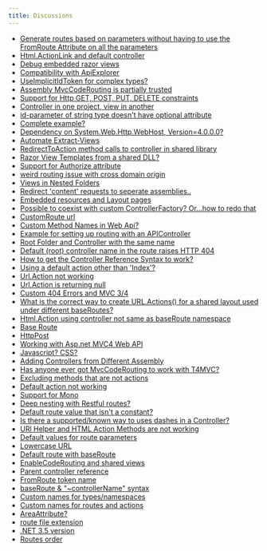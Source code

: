 ```yaml
---
title: Discussions
---
```

<ul>
   <li><a href="663026.html">Generate routes based on parameters without having to use the FromRoute Attribute
         on all the parameters</a></li>
   <li><a href="649190.html">Html.ActionLink and default controller</a></li>
   <li><a href="639959.html">Debug embedded razor views</a></li>
   <li><a href="637383.html">Compatibility with ApiExplorer</a></li>
   <li><a href="604529.html">UseImplicitIdToken for complex types?</a></li>
   <li><a href="587949.html">Assembly MvcCodeRouting is partially trusted</a></li>
   <li><a href="584612.html">Support for Http GET, POST, PUT, DELETE  constraints</a></li>
   <li><a href="581225.html">Controller in one project, view in another</a></li>
   <li><a href="579729.html">id-parameter of string type doesn't have optional attribute</a></li>
   <li><a href="579682.html">Complete example?</a></li>
   <li><a href="576718.html">Dependency on System.Web.Http.WebHost, Version=4.0.0.0?</a></li>
   <li><a href="571732.html">Automate Extract-Views</a></li>
   <li><a href="568898.html">RedirectToAction method calls to controller in shared library</a></li>
   <li><a href="550897.html">Razor View Templates from a shared DLL?</a></li>
   <li><a href="543798.html">Support for Authorize attribute</a></li>
   <li><a href="541130.html">weird routing issue with cross domain origin</a></li>
   <li><a href="538888.html">Views in Nested Folders</a></li>
   <li><a href="535905.html">Redirect 'content' requests to seperate assemblies..</a></li>
   <li><a href="535755.html">Embedded resources and Layout pages</a></li>
   <li><a href="528927.html">Possible to coexist with custom ControllerFactory? Or...how to redo that</a></li>
   <li><a href="465080.html">CustomRoute url</a></li>
   <li><a href="463940.html">Custom Method Names in Web Api?</a></li>
   <li><a href="461577.html">Example for setting up routing with an APIController</a></li>
   <li><a href="453399.html">Root Folder and Controller with the same name</a></li>
   <li><a href="446682.html">Default (root) controller name in the route raises HTTP 404</a></li>
   <li><a href="445857.html">How to get the Controller Reference Syntax to work?</a></li>
   <li><a href="438694.html">Using a default action other than 'Index'?</a></li>
   <li><a href="438688.html">Url.Action not working</a></li>
   <li><a href="436223.html">Url.Action is returning null</a></li>
   <li><a href="435481.html">Custom 404 Errors and MVC 3/4</a></li>
   <li><a href="430058.html">What is the correct way to create URL.Actions() for a shared layout used under different
         baseRoutes?</a></li>
   <li><a href="403432.html">Html.Action using controller not same as baseRoute namespace</a></li>
   <li><a href="399987.html">Base Route</a></li>
   <li><a href="394156.html">HttpPost</a></li>
   <li><a href="394144.html">Working with Asp.net MVC4 Web API</a></li>
   <li><a href="393698.html">Javascript? CSS?</a></li>
   <li><a href="393391.html">Adding Controllers from Different Assembly</a></li>
   <li><a href="393265.html">Has anyone ever got MvcCodeRouting to work with T4MVC?</a></li>
   <li><a href="393264.html">Excluding methods that are not actions</a></li>
   <li><a href="389947.html">Default action not working</a></li>
   <li><a href="361871.html">Support for Mono</a></li>
   <li><a href="358489.html">Deep nesting with Restful routes?</a></li>
   <li><a href="357751.html">Default route value that isn't a constant?</a></li>
   <li><a href="356721.html">Is there a supported/known way to uses dashes in a Controller?</a></li>
   <li><a href="298433.html">URl Helper and HTML Action Methods are not working</a></li>
   <li><a href="292727.html">Default values for route parameters</a></li>
   <li><a href="285990.html">Lowercase URL</a></li>
   <li><a href="284567.html">Default route with baseRoute</a></li>
   <li><a href="284481.html">EnableCodeRouting and shared views</a></li>
   <li><a href="284477.html">Parent controller reference</a></li>
   <li><a href="284157.html">FromRoute token name</a></li>
   <li><a href="284102.html">baseRoute &amp; "~controllerName" syntax</a></li>
   <li><a href="277395.html">Custom names for types/namespaces</a></li>
   <li><a href="258358.html">Custom names for routes and actions</a></li>
   <li><a href="254115.html">AreaAttribute?</a></li>
   <li><a href="253453.html">route file extension</a></li>
   <li><a href="252944.html">.NET 3.5 version</a></li>
   <li><a href="247627.html">Routes order</a></li>
</ul>